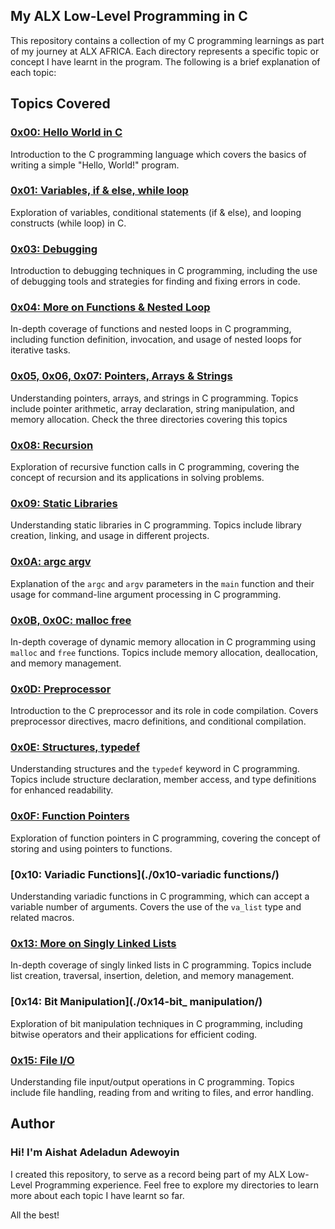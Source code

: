 ## My ALX Low-Level Programming in C

This repository contains a collection of my C programming learnings as part of my journey at ALX AFRICA. Each directory represents a specific topic or concept I have learnt in the program. The following is a brief explanation of each topic:

## Topics Covered

### [0x00: Hello World in C](./0x00-hello_world/)
Introduction to the C programming language which covers the basics of writing a simple "Hello, World!" program.

### [0x01: Variables, if & else, while loop](./0x01-variables_if_else_while/)
Exploration of variables, conditional statements (if & else), and looping constructs (while loop) in C.

### [0x03: Debugging](./0x03-debugging/)
Introduction to debugging techniques in C programming, including the use of debugging tools and strategies for finding and fixing errors in code.

### [0x04: More on Functions & Nested Loop](./0x04-more_functions_nested_loops/)
In-depth coverage of functions and nested loops in C programming, including function definition, invocation, and usage of nested loops for iterative tasks.

### [0x05, 0x06, 0x07: Pointers, Arrays & Strings](./0x05-pointers_arrays_strings)
Understanding pointers, arrays, and strings in C programming. Topics include pointer arithmetic, array declaration, string manipulation, and memory allocation. Check the three directories covering this topics

### [0x08: Recursion](./0x08-recursion/)
Exploration of recursive function calls in C programming, covering the concept of recursion and its applications in solving problems.

### [0x09: Static Libraries](./0x09-static_libraries/)
Understanding static libraries in C programming. Topics include library creation, linking, and usage in different projects.

### [0x0A: argc argv](./0x0A-argc_argv/)
Explanation of the `argc` and `argv` parameters in the `main` function and their usage for command-line argument processing in C programming.

### [0x0B, 0x0C: malloc free](./0x0B-malloc_free/)
In-depth coverage of dynamic memory allocation in C programming using `malloc` and `free` functions. Topics include memory allocation, deallocation, and memory management.

### [0x0D: Preprocessor](./0x0D-preprocessor/)
Introduction to the C preprocessor and its role in code compilation. Covers preprocessor directives, macro definitions, and conditional compilation.

### [0x0E: Structures, typedef](./0x0E-structures_typedef/)
Understanding structures and the `typedef` keyword in C programming. Topics include structure declaration, member access, and type definitions for enhanced readability.

### [0x0F: Function Pointers](./0x0F-function_pointers/)
Exploration of function pointers in C programming, covering the concept of storing and using pointers to functions.

### [0x10: Variadic Functions](./0x10-variadic functions/)
Understanding variadic functions in C programming, which can accept a variable number of arguments. Covers the use of the `va_list` type and related macros.

### [0x13: More on Singly Linked Lists](./0x13-more_singly_linked_lists/)
In-depth coverage of singly linked lists in C programming. Topics include list creation, traversal, insertion, deletion, and memory management.

### [0x14: Bit Manipulation](./0x14-bit_ manipulation/)
Exploration of bit manipulation techniques in C programming, including bitwise operators and their applications for efficient coding.

### [0x15: File I/O](./0x15-file_io/)
Understanding file input/output operations in C programming. Topics include file handling, reading from and writing to files, and error handling.

## Author
### Hi! I'm Aishat Adeladun Adewoyin
I created this repository, to serve as a record being part of my ALX Low-Level Programming experience. Feel free to explore my directories to learn more about each topic I have learnt so far.

All the best!


